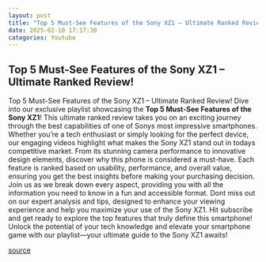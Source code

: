 ```yaml
---
layout: post
title: "Top 5 Must-See Features of the Sony XZ1 – Ultimate Ranked Review!"
date: 2025-02-10 17:17:30
categories: Youtube
---
```


## Top 5 Must-See Features of the Sony XZ1 – Ultimate Ranked Review!

Top 5 Must-See Features of the Sony XZ1 – Ultimate Ranked Review!
Dive into our exclusive playlist showcasing the **Top 5 Must-See Features of the Sony XZ1**! This ultimate ranked review takes you on an exciting journey through the best capabilities of one of Sonys most impressive smartphones. 
Whether you’re a tech enthusiast or simply looking for the perfect device, our engaging videos highlight what makes the Sony XZ1 stand out in todays competitive market. From its stunning camera performance to innovative design elements, discover why this phone is considered a must-have. 
Each feature is ranked based on usability, performance, and overall value, ensuring you get the best insights before making your purchasing decision. Join us as we break down every aspect, providing you with all the information you need to know in a fun and accessible format.
Dont miss out on our expert analysis and tips, designed to enhance your viewing experience and help you maximize your use of the Sony XZ1. Hit subscribe and get ready to explore the top features that truly define this smartphone! 
Unlock the potential of your tech knowledge and elevate your smartphone game with our playlist—your ultimate guide to the Sony XZ1 awaits!

[source](https://www.youtube.com/playlist?list=PLuowJGwg63tCww5ZX9NVejr91EWTW1nld)